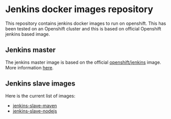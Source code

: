 # Jenkins docker images repository

This repository contains jenkins docker images to run on openshift.
This has been tested on an Openshift cluster and this is based on official Openshift jenkins based image.

## Jenkins master

The jenkins master image is based on the official [openshift/jenkins](https://github.com/openshift/jenkins) image.
More information [here](2/README.md).

## Jenkins slave images

Here is the current list of images:

* [jenkins-slave-maven](slave-maven/README.md)
* [jenkins-slave-nodejs](slave-nodejs/README.md)
